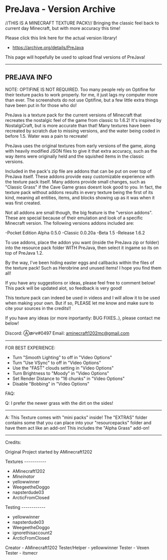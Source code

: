 # PreJava - Version Archive
//THIS IS A MINECRAFT TEXTURE PACK!// Bringing the classic feel back to current day Minecraft, but with more accuracy this time!

Please click this link here for the actual version library!
- https://archive.org/details/PreJava

This page will hopefully be used to upload final versions of PreJava!
____________________________
PREJAVA INFO
----------------------------

NOTE: OPTIFINE IS NOT REQUIRED. Too many people rely on Optifine for their texture packs to work properly. for me, it just lags my computer more than ever. The screenshots do not use Optifine, but a few little extra things have been put in for those who do!

PreJava is a texture pack for the current versions of Minecraft that recreates the nostalgic feel of the game from classic to 1.6.2! It's inspired by NostalgiCraft, but is more accurate than that! Many textures have been recreated by scratch due to missing versions, and the water being coded in before 1.5. Water was a pain to recreate!


PreJava uses the original textures from early versions of the game, along with heavily modified JSON files to give it that extra accuracy, such as the way items were originally held and the squished items in the classic versions.

Included in the pack's zip file are addons that can be put on over top of PreJava itself. These addons provide easy customizable experience with the texture pack itself. Many addons provide small changes, such as "Classic Grass" if the Cave Game grass doesnt look good to you. In fact, the texture pack without addons results in every texture being the first of its kind, meaning all entities, items, and blocks showing up as it was when it was first created.

Not all addons are small though, the big feature is the "version addons". These are special because of their emulation and look of a specific Minecraft version. The following versions addons included are:

-Pocket Edition Alpha 0.5.0
-Classic 0.0.20a
-Beta 1.5
-Release 1.6.2

To use addons, place the addon you want (inside the PreJava zip or folder) into the resource pack folder WITH PreJava, then select it ingame so its on top of PreJava 1.2.

By the way, I've been hiding easter eggs and callbacks within the files of the texture pack! Such as Herobrine and unused items! I hope you find them all!

If you have any suggestions or ideas, please feel free to comment below! This pack will be updated alot, so feedback is very good!

This texture pack can indeed be used in videos and I will allow it to be used when making your own. But if so, PLEASE let me know and make sure to cite your sources in the credits!!

If you have any ideas (or more inportantly: BUG FIXES..), please contact me below!

Discord: Ⓐ₥ᶨᵑⅇ#0497
Email: aminecraft1202mc@gmail.com


----------------------------
FOR BEST EXPERIENCE:

- Turn "Smooth Lighting" to off in "Video Options"
- Turn "Use VSync" to off in "Video Options"
- Use the "FAST" clouds setting in "Video Options"
- Turn Brightness to "Moody" in "Video Options"
- Set Render Distance to "16 chunks" in "Video Options"
- Disable "Bobbing" in "Video Options"



FAQ:

Q: I prefer the newer grass with the dirt on the sides!
______________________________
A: This Texture comes with "mini packs" inside! The "EXTRAS" folder contains some that you can place into your "resourcepacks" folder and have them act like an add-on! This includes the "Alpha Grass" add-on! 


----------------------------
Credits:

Original Project started by AMinecraft1202

Textures -----------
- AMinecraft1202
- _Mineinator_
- yellowwinner
- WeegeetheDoggo
- napsterdude03
- ArcticFromClosed

Testing ------------
- yellowwinner
- napsterdude03
- WeegeetheDoggo
- ignorethisaccount2
- ArcticFromClosed

Creator - AMinecraft1202
Tester/Helper - yellowwinner
Tester - Vexen
Tester - itsmecr
